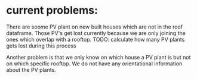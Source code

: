 
# current problems:
There are soome PV plant on new built houses which are not in the roof dataframe. Those PV's get lost currently because we are only joining the ones which overlap with a rooftop.
TODO: calculate how many PV plants gets lost during this process

Another problem is that we only know on which house a PV plant is but not on which specific rooftop. We do not have any orientational information about the PV plants.
